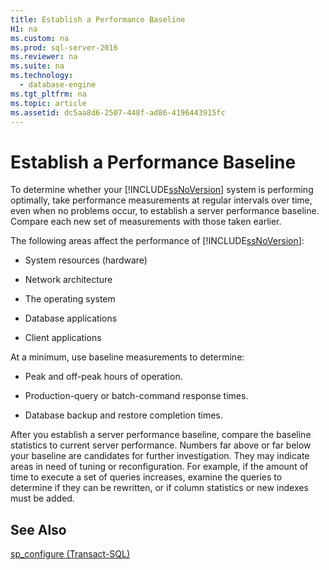 ```yaml
---
title: Establish a Performance Baseline
H1: na
ms.custom: na
ms.prod: sql-server-2016
ms.reviewer: na
ms.suite: na
ms.technology: 
  - database-engine
ms.tgt_pltfrm: na
ms.topic: article
ms.assetid: dc5aa8d6-2507-448f-ad86-4196443915fc
---
```

# Establish a Performance Baseline
  To determine whether your [!INCLUDE[ssNoVersion](../../Topics/TopicNameContainA/includes/ssNoVersion_md.md)] system is performing optimally, take performance measurements at regular intervals over time, even when no problems occur, to establish a server performance baseline. Compare each new set of measurements with those taken earlier.  
  
 The following areas affect the performance of [!INCLUDE[ssNoVersion](../../Topics/TopicNameContainA/includes/ssNoVersion_md.md)]:  
  
-   System resources (hardware)  
  
-   Network architecture  
  
-   The operating system  
  
-   Database applications  
  
-   Client applications  
  
 At a minimum, use baseline measurements to determine:  
  
-   Peak and off-peak hours of operation.  
  
-   Production-query or batch-command response times.  
  
-   Database backup and restore completion times.  
  
 After you establish a server performance baseline, compare the baseline statistics to current server performance. Numbers far above or far below your baseline are candidates for further investigation. They may indicate areas in need of tuning or reconfiguration. For example, if the amount of time to execute a set of queries increases, examine the queries to determine if they can be rewritten, or if column statistics or new indexes must be added.  
  
## See Also  
 [sp_configure &#40;Transact-SQL&#41;](../Topic/sp_configure%20\(Transact-SQL\).md)  
  
  